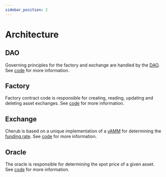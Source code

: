 ```yaml
---
sidebar_position: 2
---
```


# Architecture

## DAO

Governing principles for the factory and exchange are handled by the [DAO](/docs/about/terminology#dao). See [code](https://github.com/cherub-protocol/cherub-protocol/tree/master/programs/dao) for more information.

## Factory

Factory contract code is responsible for creating, reading, updating and deleting asset exchanges. See [code](https://github.com/cherub-protocol/cherub-protocol/tree/master/programs/factory) for more information.

## Exchange

Cherub is based on a unique implementation of a [vAMM](/docs/about/terminology#virtual-automated-market-maker-vamm) for determining the [funding rate](/docs/terminology#funding-rate). See [code](https://github.com/cherub-protocol/cherub-protocol/tree/master/programs/exchange) for more information.

## Oracle

The oracle is responsible for determining the spot price of a given asset. See [code](https://github.com/cherub-protocol/cherub-protocol/tree/master/programs/oracle) for more information.


